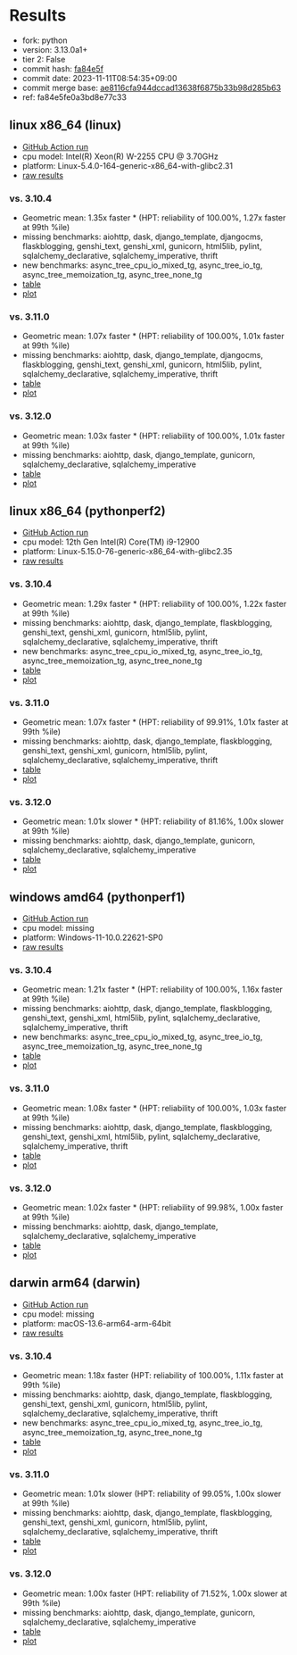 # Results

- fork: python
- version: 3.13.0a1+
- tier 2: False
- commit hash: [fa84e5f](https://github.com/python/cpython/commit/fa84e5f)
- commit date: 2023-11-11T08:54:35+09:00
- commit merge base: [ae8116cfa944dccad13638f6875b33b98d285b63](https://github.com/python/cpython/commit/ae8116cfa944dccad13638f6875b33b98d285b63)
- ref: fa84e5fe0a3bd8e77c33

## linux x86_64 (linux)

- [GitHub Action run](https://github.com/faster-cpython/benchmarking/actions/runs/6843564879)
- cpu model: Intel(R) Xeon(R) W-2255 CPU @ 3.70GHz
- platform: Linux-5.4.0-164-generic-x86_64-with-glibc2.31
- [raw results](bm-20231111-linux-x86_64-python-fa84e5fe0a3bd8e77c33-3.13.0a1%2B-fa84e5f.json)

### vs. 3.10.4

- Geometric mean: 1.35x faster \* (HPT: reliability of 100.00%, 1.27x faster at 99th %ile)
- missing benchmarks: aiohttp, dask, django_template, djangocms, flaskblogging, genshi_text, genshi_xml, gunicorn, html5lib, pylint, sqlalchemy_declarative, sqlalchemy_imperative, thrift
- new benchmarks: async_tree_cpu_io_mixed_tg, async_tree_io_tg, async_tree_memoization_tg, async_tree_none_tg
- [table](bm-20231111-linux-x86_64-python-fa84e5fe0a3bd8e77c33-3.13.0a1%2B-fa84e5f-vs-3.10.4.md)
- [plot](bm-20231111-linux-x86_64-python-fa84e5fe0a3bd8e77c33-3.13.0a1%2B-fa84e5f-vs-3.10.4.png)

### vs. 3.11.0

- Geometric mean: 1.07x faster \* (HPT: reliability of 100.00%, 1.01x faster at 99th %ile)
- missing benchmarks: aiohttp, dask, django_template, djangocms, flaskblogging, genshi_text, genshi_xml, gunicorn, html5lib, pylint, sqlalchemy_declarative, sqlalchemy_imperative, thrift
- [table](bm-20231111-linux-x86_64-python-fa84e5fe0a3bd8e77c33-3.13.0a1%2B-fa84e5f-vs-3.11.0.md)
- [plot](bm-20231111-linux-x86_64-python-fa84e5fe0a3bd8e77c33-3.13.0a1%2B-fa84e5f-vs-3.11.0.png)

### vs. 3.12.0

- Geometric mean: 1.03x faster \* (HPT: reliability of 100.00%, 1.01x faster at 99th %ile)
- missing benchmarks: aiohttp, dask, django_template, gunicorn, sqlalchemy_declarative, sqlalchemy_imperative
- [table](bm-20231111-linux-x86_64-python-fa84e5fe0a3bd8e77c33-3.13.0a1%2B-fa84e5f-vs-3.12.0.md)
- [plot](bm-20231111-linux-x86_64-python-fa84e5fe0a3bd8e77c33-3.13.0a1%2B-fa84e5f-vs-3.12.0.png)

## linux x86_64 (pythonperf2)

- [GitHub Action run](https://github.com/faster-cpython/benchmarking/actions/runs/6843564879)
- cpu model: 12th Gen Intel(R) Core(TM) i9-12900
- platform: Linux-5.15.0-76-generic-x86_64-with-glibc2.35
- [raw results](bm-20231111-pythonperf2-x86_64-python-fa84e5fe0a3bd8e77c33-3.13.0a1%2B-fa84e5f.json)

### vs. 3.10.4

- Geometric mean: 1.29x faster \* (HPT: reliability of 100.00%, 1.22x faster at 99th %ile)
- missing benchmarks: aiohttp, dask, django_template, flaskblogging, genshi_text, genshi_xml, gunicorn, html5lib, pylint, sqlalchemy_declarative, sqlalchemy_imperative, thrift
- new benchmarks: async_tree_cpu_io_mixed_tg, async_tree_io_tg, async_tree_memoization_tg, async_tree_none_tg
- [table](bm-20231111-pythonperf2-x86_64-python-fa84e5fe0a3bd8e77c33-3.13.0a1%2B-fa84e5f-vs-3.10.4.md)
- [plot](bm-20231111-pythonperf2-x86_64-python-fa84e5fe0a3bd8e77c33-3.13.0a1%2B-fa84e5f-vs-3.10.4.png)

### vs. 3.11.0

- Geometric mean: 1.07x faster \* (HPT: reliability of 99.91%, 1.01x faster at 99th %ile)
- missing benchmarks: aiohttp, dask, django_template, flaskblogging, genshi_text, genshi_xml, gunicorn, html5lib, pylint, sqlalchemy_declarative, sqlalchemy_imperative, thrift
- [table](bm-20231111-pythonperf2-x86_64-python-fa84e5fe0a3bd8e77c33-3.13.0a1%2B-fa84e5f-vs-3.11.0.md)
- [plot](bm-20231111-pythonperf2-x86_64-python-fa84e5fe0a3bd8e77c33-3.13.0a1%2B-fa84e5f-vs-3.11.0.png)

### vs. 3.12.0

- Geometric mean: 1.01x slower \* (HPT: reliability of 81.16%, 1.00x slower at 99th %ile)
- missing benchmarks: aiohttp, dask, django_template, gunicorn, sqlalchemy_declarative, sqlalchemy_imperative
- [table](bm-20231111-pythonperf2-x86_64-python-fa84e5fe0a3bd8e77c33-3.13.0a1%2B-fa84e5f-vs-3.12.0.md)
- [plot](bm-20231111-pythonperf2-x86_64-python-fa84e5fe0a3bd8e77c33-3.13.0a1%2B-fa84e5f-vs-3.12.0.png)

## windows amd64 (pythonperf1)

- [GitHub Action run](https://github.com/faster-cpython/benchmarking/actions/runs/6843564879)
- cpu model: missing
- platform: Windows-11-10.0.22621-SP0
- [raw results](bm-20231111-pythonperf1-amd64-python-fa84e5fe0a3bd8e77c33-3.13.0a1%2B-fa84e5f.json)

### vs. 3.10.4

- Geometric mean: 1.21x faster \* (HPT: reliability of 100.00%, 1.16x faster at 99th %ile)
- missing benchmarks: aiohttp, dask, django_template, flaskblogging, genshi_text, genshi_xml, html5lib, pylint, sqlalchemy_declarative, sqlalchemy_imperative, thrift
- new benchmarks: async_tree_cpu_io_mixed_tg, async_tree_io_tg, async_tree_memoization_tg, async_tree_none_tg
- [table](bm-20231111-pythonperf1-amd64-python-fa84e5fe0a3bd8e77c33-3.13.0a1%2B-fa84e5f-vs-3.10.4.md)
- [plot](bm-20231111-pythonperf1-amd64-python-fa84e5fe0a3bd8e77c33-3.13.0a1%2B-fa84e5f-vs-3.10.4.png)

### vs. 3.11.0

- Geometric mean: 1.08x faster \* (HPT: reliability of 100.00%, 1.03x faster at 99th %ile)
- missing benchmarks: aiohttp, dask, django_template, flaskblogging, genshi_text, genshi_xml, html5lib, pylint, sqlalchemy_declarative, sqlalchemy_imperative, thrift
- [table](bm-20231111-pythonperf1-amd64-python-fa84e5fe0a3bd8e77c33-3.13.0a1%2B-fa84e5f-vs-3.11.0.md)
- [plot](bm-20231111-pythonperf1-amd64-python-fa84e5fe0a3bd8e77c33-3.13.0a1%2B-fa84e5f-vs-3.11.0.png)

### vs. 3.12.0

- Geometric mean: 1.02x faster \* (HPT: reliability of 99.98%, 1.00x faster at 99th %ile)
- missing benchmarks: aiohttp, dask, django_template, sqlalchemy_declarative, sqlalchemy_imperative
- [table](bm-20231111-pythonperf1-amd64-python-fa84e5fe0a3bd8e77c33-3.13.0a1%2B-fa84e5f-vs-3.12.0.md)
- [plot](bm-20231111-pythonperf1-amd64-python-fa84e5fe0a3bd8e77c33-3.13.0a1%2B-fa84e5f-vs-3.12.0.png)

## darwin arm64 (darwin)

- [GitHub Action run](https://github.com/faster-cpython/benchmarking/actions/runs/6843564879)
- cpu model: missing
- platform: macOS-13.6-arm64-arm-64bit
- [raw results](bm-20231111-darwin-arm64-python-fa84e5fe0a3bd8e77c33-3.13.0a1%2B-fa84e5f.json)

### vs. 3.10.4

- Geometric mean: 1.18x faster (HPT: reliability of 100.00%, 1.11x faster at 99th %ile)
- missing benchmarks: aiohttp, dask, django_template, flaskblogging, genshi_text, genshi_xml, gunicorn, html5lib, pylint, sqlalchemy_declarative, sqlalchemy_imperative, thrift
- new benchmarks: async_tree_cpu_io_mixed_tg, async_tree_io_tg, async_tree_memoization_tg, async_tree_none_tg
- [table](bm-20231111-darwin-arm64-python-fa84e5fe0a3bd8e77c33-3.13.0a1%2B-fa84e5f-vs-3.10.4.md)
- [plot](bm-20231111-darwin-arm64-python-fa84e5fe0a3bd8e77c33-3.13.0a1%2B-fa84e5f-vs-3.10.4.png)

### vs. 3.11.0

- Geometric mean: 1.01x slower (HPT: reliability of 99.05%, 1.00x slower at 99th %ile)
- missing benchmarks: aiohttp, dask, django_template, flaskblogging, genshi_text, genshi_xml, gunicorn, html5lib, pylint, sqlalchemy_declarative, sqlalchemy_imperative, thrift
- [table](bm-20231111-darwin-arm64-python-fa84e5fe0a3bd8e77c33-3.13.0a1%2B-fa84e5f-vs-3.11.0.md)
- [plot](bm-20231111-darwin-arm64-python-fa84e5fe0a3bd8e77c33-3.13.0a1%2B-fa84e5f-vs-3.11.0.png)

### vs. 3.12.0

- Geometric mean: 1.00x faster (HPT: reliability of 71.52%, 1.00x slower at 99th %ile)
- missing benchmarks: aiohttp, dask, django_template, gunicorn, sqlalchemy_declarative, sqlalchemy_imperative
- [table](bm-20231111-darwin-arm64-python-fa84e5fe0a3bd8e77c33-3.13.0a1%2B-fa84e5f-vs-3.12.0.md)
- [plot](bm-20231111-darwin-arm64-python-fa84e5fe0a3bd8e77c33-3.13.0a1%2B-fa84e5f-vs-3.12.0.png)

